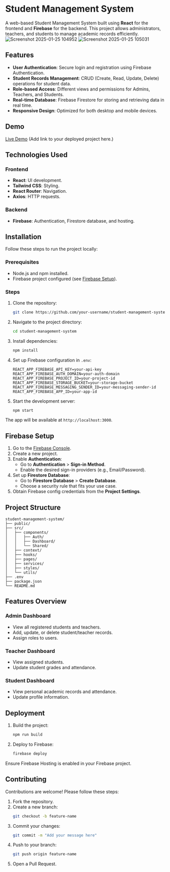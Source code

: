 # Student Management System

A web-based Student Management System built using **React** for the frontend and **Firebase** for the backend. This project allows administrators, teachers, and students to manage academic records efficiently.
![Screenshot 2025-01-25 104952](https://github.com/user-attachments/assets/6592600d-ee2e-410c-b604-862c7704d483)
![Screenshot 2025-01-25 105031](https://github.com/user-attachments/assets/efaecb5d-1711-4e16-8e86-c86459166d65)

## Features

- **User Authentication**: Secure login and registration using Firebase Authentication.
- **Student Records Management**: CRUD (Create, Read, Update, Delete) operations for student data.
- **Role-based Access**: Different views and permissions for Admins, Teachers, and Students.
- **Real-time Database**: Firebase Firestore for storing and retrieving data in real time.
- **Responsive Design**: Optimized for both desktop and mobile devices.

## Demo

[Live Demo](#) (Add link to your deployed project here.)

## Technologies Used

### Frontend
- **React**: UI development.
- **Tailwind CSS**: Styling.
- **React Router**: Navigation.
- **Axios**: HTTP requests.

### Backend
- **Firebase**: Authentication, Firestore database, and hosting.

## Installation

Follow these steps to run the project locally:

### Prerequisites
- Node.js and npm installed.
- Firebase project configured (see [Firebase Setup](#firebase-setup)).

### Steps
1. Clone the repository:
   ```bash
   git clone https://github.com/your-username/student-management-system.git
   ```
2. Navigate to the project directory:
   ```bash
   cd student-management-system
   ```
3. Install dependencies:
   ```bash
   npm install
   ```
4. Set up Firebase configuration in `.env`:
   ```plaintext
   REACT_APP_FIREBASE_API_KEY=your-api-key
   REACT_APP_FIREBASE_AUTH_DOMAIN=your-auth-domain
   REACT_APP_FIREBASE_PROJECT_ID=your-project-id
   REACT_APP_FIREBASE_STORAGE_BUCKET=your-storage-bucket
   REACT_APP_FIREBASE_MESSAGING_SENDER_ID=your-messaging-sender-id
   REACT_APP_FIREBASE_APP_ID=your-app-id
   ```
5. Start the development server:
   ```bash
   npm start
   ```

The app will be available at `http://localhost:3000`.

## Firebase Setup

1. Go to the [Firebase Console](https://console.firebase.google.com/).
2. Create a new project.
3. Enable **Authentication**:
   - Go to **Authentication** > **Sign-in Method**.
   - Enable the desired sign-in providers (e.g., Email/Password).
4. Set up **Firestore Database**:
   - Go to **Firestore Database** > **Create Database**.
   - Choose a security rule that fits your use case.
5. Obtain Firebase config credentials from the **Project Settings**.

## Project Structure
```
student-management-system/
├── public/
├── src/
│   ├── components/
│   │   ├── Auth/
│   │   ├── Dashboard/
│   │   └── Shared/
│   ├── context/
│   ├── hooks/
│   ├── pages/
│   ├── services/
│   ├── styles/
│   └── utils/
├── .env
├── package.json
└── README.md
```

## Features Overview

### Admin Dashboard
- View all registered students and teachers.
- Add, update, or delete student/teacher records.
- Assign roles to users.

### Teacher Dashboard
- View assigned students.
- Update student grades and attendance.

### Student Dashboard
- View personal academic records and attendance.
- Update profile information.

## Deployment

1. Build the project:
   ```bash
   npm run build
   ```
2. Deploy to Firebase:
   ```bash
   firebase deploy
   ```

Ensure Firebase Hosting is enabled in your Firebase project.

## Contributing

Contributions are welcome! Please follow these steps:
1. Fork the repository.
2. Create a new branch:
   ```bash
   git checkout -b feature-name
   ```
3. Commit your changes:
   ```bash
   git commit -m "Add your message here"
   ```
4. Push to your branch:
   ```bash
   git push origin feature-name
   ```
5. Open a Pull Request.

